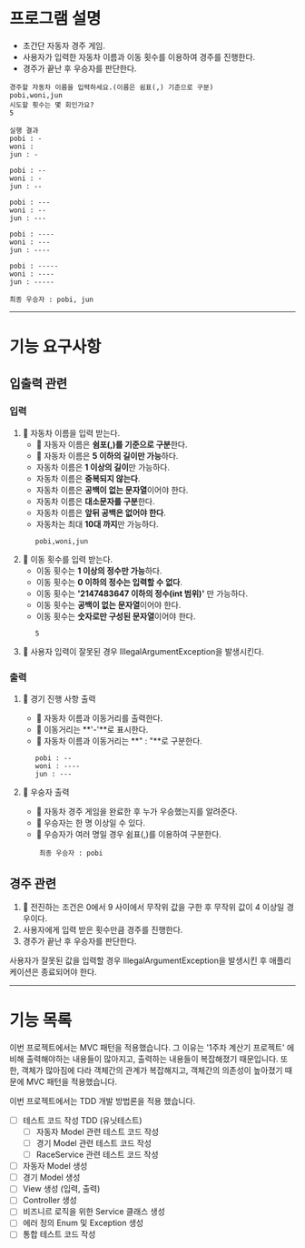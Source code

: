 # 프로그램 설명

- 초간단 자동자 경주 게임.
- 사용자가 입력한 자동차 이름과 이동 횟수를 이용하여 경주를 진행한다.
- 경주가 끝난 후 우승자를 판단한다.

```text
경주할 자동차 이름을 입력하세요.(이름은 쉼표(,) 기준으로 구분)
pobi,woni,jun
시도할 횟수는 몇 회인가요?
5

실행 결과
pobi : -
woni : 
jun : -

pobi : --
woni : -
jun : --

pobi : ---
woni : --
jun : ---

pobi : ----
woni : ---
jun : ----

pobi : -----
woni : ----
jun : -----

최종 우승자 : pobi, jun
```

---

# 기능 요구사항

## 입출력 관련

### 입력

1. 📌 자동차 이름을 입력 받는다.
    - 📌 자동자 이름은 **쉼포(,)를 기준으로 구분**한다.
    - 📌 자동차 이름은 **5 이하의 길이만 가능**하다.
    - 자동차 이름은 **1 이상의 길이**만 가능하다.
    - 자동차 이름은 **중복되지 않는다**.
    - 자동차 이름은 **공백이 없는 문자열**이어야 한다.
    - 자동차 이름은 **대소문자를 구분**한다.
    - 자동차 이름은 **앞뒤 공백은 없어야 한다**.
    - 자동차는 최대 **10대 까지**만 가능하다.
   ```text
      pobi,woni,jun
   ```
2. 📌 이동 횟수를 입력 받는다.
    - 이동 횟수는 **1 이상의 정수만 가능**하다.
    - 이동 횟수는 **0 이하의 정수는 입력할 수 없다**.
    - 이동 횟수는 **'2147483647 이하의 정수(int 범위)'** 만 가능하다.
    - 이동 횟수는 **공백이 없는 문자열**이어야 한다.
    - 이동 횟수는 **숫자로만 구성된 문자열**이어야 한다.
   ```text
      5
   ```
3. 📌 사용자 입력이 잘못된 경우 IllegalArgumentException을 발생시킨다.

### 출력

1. 📌 경기 진행 사항 출력
    - 📌 자동차 이름과 이동거리를 출력한다.
    - 📌 이동거리는 **'-'**로 표시한다.
    - 📌 자동차 이름과 이동거리는 **" : "**로 구분한다.
   ```text
      pobi : --
      woni : ----
      jun : ---
   ```

2. 📌 우숭자 출력
    - 📌 자동차 경주 게임을 완료한 후 누가 우승했는지를 알려준다.
    - 📌 우승자는 한 명 이상일 수 있다.
    - 📌 우승자가 여러 명일 경우 쉼표(,)를 이용하여 구분한다.
    ```text
        최종 우승자 : pobi
   ```

## 경주 관련

1. 📌 전진하는 조건은 0에서 9 사이에서 무작위 값을 구한 후 무작위 값이 4 이상일 경우이다.
2. 사용자에게 입력 받은 횟수만큼 경주를 진행한다.
3. 경주가 끝난 후 우승자를 판단한다.

사용자가 잘못된 값을 입력할 경우 IllegalArgumentException을 발생시킨 후 애플리케이션은 종료되어야 한다.

---

# 기능 목록

이번 프로젝트에서는 MVC 패턴을 적용했습니다. 그 이유는 '1주차 계산기 프로젝트' 에 비해 출력해야하는 내용들이 많아지고, 출력하는 내용들이 복잡해졌기 때문입니다.
또한, 객체가 많아짐에 다라 객체간의 관계가 복잡해지고, 객체간의 의존성이 높아졌기 때문에 MVC 패턴을 적용했습니다.

이번 프로젝트에서는 TDD 개발 방법론을 적용 했습니다.

- [ ] 테스트 코드 작성 TDD (유닛테스트)
    - [ ] 자동자 Model 관련 테스트 코드 작성
    - [ ] 경기 Model 관련 테스트 코드 작성
    - [ ] RaceService 관련 테스트 코드 작성
- [ ] 자동자 Model 생성
- [ ] 경기 Model 생성
- [ ] View 생성 (입력, 출력)
- [ ] Controller 생성
- [ ] 비즈니르 로직을 위한 Service 클래스 생성
- [ ] 에러 정의 Enum 및 Exception 생성
- [ ] 통합 테스트 코드 작성